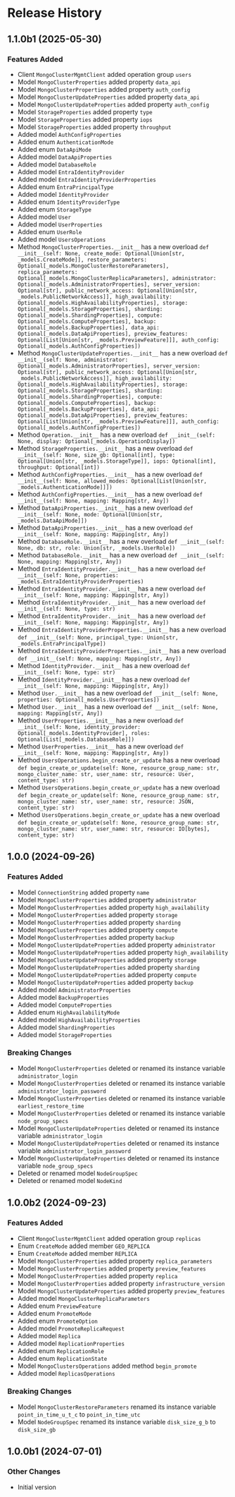 # Release History

## 1.1.0b1 (2025-05-30)

### Features Added

  - Client `MongoClusterMgmtClient` added operation group `users`
  - Model `MongoClusterProperties` added property `data_api`
  - Model `MongoClusterProperties` added property `auth_config`
  - Model `MongoClusterUpdateProperties` added property `data_api`
  - Model `MongoClusterUpdateProperties` added property `auth_config`
  - Model `StorageProperties` added property `type`
  - Model `StorageProperties` added property `iops`
  - Model `StorageProperties` added property `throughput`
  - Added model `AuthConfigProperties`
  - Added enum `AuthenticationMode`
  - Added enum `DataApiMode`
  - Added model `DataApiProperties`
  - Added model `DatabaseRole`
  - Added model `EntraIdentityProvider`
  - Added model `EntraIdentityProviderProperties`
  - Added enum `EntraPrincipalType`
  - Added model `IdentityProvider`
  - Added enum `IdentityProviderType`
  - Added enum `StorageType`
  - Added model `User`
  - Added model `UserProperties`
  - Added enum `UserRole`
  - Added model `UsersOperations`
  - Method `MongoClusterProperties.__init__` has a new overload `def __init__(self: None, create_mode: Optional[Union[str, _models.CreateMode]], restore_parameters: Optional[_models.MongoClusterRestoreParameters], replica_parameters: Optional[_models.MongoClusterReplicaParameters], administrator: Optional[_models.AdministratorProperties], server_version: Optional[str], public_network_access: Optional[Union[str, _models.PublicNetworkAccess]], high_availability: Optional[_models.HighAvailabilityProperties], storage: Optional[_models.StorageProperties], sharding: Optional[_models.ShardingProperties], compute: Optional[_models.ComputeProperties], backup: Optional[_models.BackupProperties], data_api: Optional[_models.DataApiProperties], preview_features: Optional[List[Union[str, _models.PreviewFeature]]], auth_config: Optional[_models.AuthConfigProperties])`
  - Method `MongoClusterUpdateProperties.__init__` has a new overload `def __init__(self: None, administrator: Optional[_models.AdministratorProperties], server_version: Optional[str], public_network_access: Optional[Union[str, _models.PublicNetworkAccess]], high_availability: Optional[_models.HighAvailabilityProperties], storage: Optional[_models.StorageProperties], sharding: Optional[_models.ShardingProperties], compute: Optional[_models.ComputeProperties], backup: Optional[_models.BackupProperties], data_api: Optional[_models.DataApiProperties], preview_features: Optional[List[Union[str, _models.PreviewFeature]]], auth_config: Optional[_models.AuthConfigProperties])`
  - Method `Operation.__init__` has a new overload `def __init__(self: None, display: Optional[_models.OperationDisplay])`
  - Method `StorageProperties.__init__` has a new overload `def __init__(self: None, size_gb: Optional[int], type: Optional[Union[str, _models.StorageType]], iops: Optional[int], throughput: Optional[int])`
  - Method `AuthConfigProperties.__init__` has a new overload `def __init__(self: None, allowed_modes: Optional[List[Union[str, _models.AuthenticationMode]]])`
  - Method `AuthConfigProperties.__init__` has a new overload `def __init__(self: None, mapping: Mapping[str, Any])`
  - Method `DataApiProperties.__init__` has a new overload `def __init__(self: None, mode: Optional[Union[str, _models.DataApiMode]])`
  - Method `DataApiProperties.__init__` has a new overload `def __init__(self: None, mapping: Mapping[str, Any])`
  - Method `DatabaseRole.__init__` has a new overload `def __init__(self: None, db: str, role: Union[str, _models.UserRole])`
  - Method `DatabaseRole.__init__` has a new overload `def __init__(self: None, mapping: Mapping[str, Any])`
  - Method `EntraIdentityProvider.__init__` has a new overload `def __init__(self: None, properties: _models.EntraIdentityProviderProperties)`
  - Method `EntraIdentityProvider.__init__` has a new overload `def __init__(self: None, mapping: Mapping[str, Any])`
  - Method `EntraIdentityProvider.__init__` has a new overload `def __init__(self: None, type: str)`
  - Method `EntraIdentityProvider.__init__` has a new overload `def __init__(self: None, mapping: Mapping[str, Any])`
  - Method `EntraIdentityProviderProperties.__init__` has a new overload `def __init__(self: None, principal_type: Union[str, _models.EntraPrincipalType])`
  - Method `EntraIdentityProviderProperties.__init__` has a new overload `def __init__(self: None, mapping: Mapping[str, Any])`
  - Method `IdentityProvider.__init__` has a new overload `def __init__(self: None, type: str)`
  - Method `IdentityProvider.__init__` has a new overload `def __init__(self: None, mapping: Mapping[str, Any])`
  - Method `User.__init__` has a new overload `def __init__(self: None, properties: Optional[_models.UserProperties])`
  - Method `User.__init__` has a new overload `def __init__(self: None, mapping: Mapping[str, Any])`
  - Method `UserProperties.__init__` has a new overload `def __init__(self: None, identity_provider: Optional[_models.IdentityProvider], roles: Optional[List[_models.DatabaseRole]])`
  - Method `UserProperties.__init__` has a new overload `def __init__(self: None, mapping: Mapping[str, Any])`
  - Method `UsersOperations.begin_create_or_update` has a new overload `def begin_create_or_update(self: None, resource_group_name: str, mongo_cluster_name: str, user_name: str, resource: User, content_type: str)`
  - Method `UsersOperations.begin_create_or_update` has a new overload `def begin_create_or_update(self: None, resource_group_name: str, mongo_cluster_name: str, user_name: str, resource: JSON, content_type: str)`
  - Method `UsersOperations.begin_create_or_update` has a new overload `def begin_create_or_update(self: None, resource_group_name: str, mongo_cluster_name: str, user_name: str, resource: IO[bytes], content_type: str)`

## 1.0.0 (2024-09-26)

### Features Added

  - Model `ConnectionString` added property `name`
  - Model `MongoClusterProperties` added property `administrator`
  - Model `MongoClusterProperties` added property `high_availability`
  - Model `MongoClusterProperties` added property `storage`
  - Model `MongoClusterProperties` added property `sharding`
  - Model `MongoClusterProperties` added property `compute`
  - Model `MongoClusterProperties` added property `backup`
  - Model `MongoClusterUpdateProperties` added property `administrator`
  - Model `MongoClusterUpdateProperties` added property `high_availability`
  - Model `MongoClusterUpdateProperties` added property `storage`
  - Model `MongoClusterUpdateProperties` added property `sharding`
  - Model `MongoClusterUpdateProperties` added property `compute`
  - Model `MongoClusterUpdateProperties` added property `backup`
  - Added model `AdministratorProperties`
  - Added model `BackupProperties`
  - Added model `ComputeProperties`
  - Added enum `HighAvailabilityMode`
  - Added model `HighAvailabilityProperties`
  - Added model `ShardingProperties`
  - Added model `StorageProperties`

### Breaking Changes

  - Model `MongoClusterProperties` deleted or renamed its instance variable `administrator_login`
  - Model `MongoClusterProperties` deleted or renamed its instance variable `administrator_login_password`
  - Model `MongoClusterProperties` deleted or renamed its instance variable `earliest_restore_time`
  - Model `MongoClusterProperties` deleted or renamed its instance variable `node_group_specs`
  - Model `MongoClusterUpdateProperties` deleted or renamed its instance variable `administrator_login`
  - Model `MongoClusterUpdateProperties` deleted or renamed its instance variable `administrator_login_password`
  - Model `MongoClusterUpdateProperties` deleted or renamed its instance variable `node_group_specs`
  - Deleted or renamed model `NodeGroupSpec`
  - Deleted or renamed model `NodeKind`

## 1.0.0b2 (2024-09-23)

### Features Added

  - Client `MongoClusterMgmtClient` added operation group `replicas`
  - Enum `CreateMode` added member `GEO_REPLICA`
  - Enum `CreateMode` added member `REPLICA`
  - Model `MongoClusterProperties` added property `replica_parameters`
  - Model `MongoClusterProperties` added property `preview_features`
  - Model `MongoClusterProperties` added property `replica`
  - Model `MongoClusterProperties` added property `infrastructure_version`
  - Model `MongoClusterUpdateProperties` added property `preview_features`
  - Added model `MongoClusterReplicaParameters`
  - Added enum `PreviewFeature`
  - Added enum `PromoteMode`
  - Added enum `PromoteOption`
  - Added model `PromoteReplicaRequest`
  - Added model `Replica`
  - Added model `ReplicationProperties`
  - Added enum `ReplicationRole`
  - Added enum `ReplicationState`
  - Model `MongoClustersOperations` added method `begin_promote`
  - Added model `ReplicasOperations`

### Breaking Changes

  - Model `MongoClusterRestoreParameters` renamed its instance variable `point_in_time_u_t_c` to `point_in_time_utc`
  - Model `NodeGroupSpec` renamed its instance variable `disk_size_g_b` to `disk_size_gb`

## 1.0.0b1 (2024-07-01)

### Other Changes

  - Initial version
